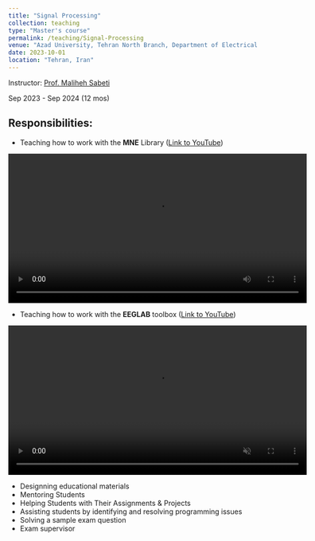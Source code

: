 ```yaml
---
title: "Signal Processing"
collection: teaching
type: "Master's course"
permalink: /teaching/Signal-Processing
venue: "Azad University, Tehran North Branch, Department of Electrical and Computer Science"
date: 2023-10-01
location: "Tehran, Iran"
---
```


Instructor: [Prof. Maliheh Sabeti](https://scholar.google.com/citations?user=Qn_ik_gAAAAJ&hl=en&oi=sra)

Sep 2023 - Sep 2024 (12 mos)

## Responsibilities:
- Teaching how to work with the **MNE** Library ([Link to YouTube](https://youtu.be/lEUmgSFQaAY?si=cleiGy5MDbQBQmla))

<video width="600" controls autoplay>
  <source src="https://github.com/user-attachments/assets/27cbb273-9423-4fb0-b6ee-36e2b89cd9e2" type="video/mp4">
</video>


- Teaching how to work with the **EEGLAB** toolbox ([Link to YouTube](https://youtu.be/-DQS0o_t5DI?si=awLn771bZ8ISBNGv))

<video width="600" controls autoplay muted playsinline>
  <source src="https://github.com/user-attachments/assets/d268df51-3aa6-42fa-a03b-6a9c1d2c807f" type="video/mp4">
</video>


- Designning educational materials
- Mentoring Students
- Helping Students with Their Assignments & Projects
- Assisting students by identifying and resolving programming issues
- Solving a sample exam question
- Exam supervisor
